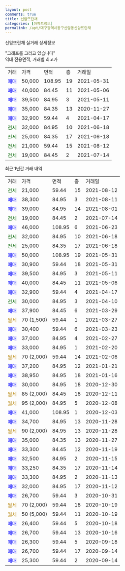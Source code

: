 ```yaml
---
layout: post
comments: true
title: 신암뜨란채
categories: [아파트정보]
permalink: /apt/대구광역시동구신암동신암뜨란채
---
```


신암뜨란채 실거래 상세정보

<script type="text/javascript">
  google.charts.load('current', {'packages':['line', 'corechart']});
  google.charts.setOnLoadCallback(drawChart);

  function drawChart() {
    var data = new google.visualization.DataTable();
    data.addColumn('date', '거래일');
    data.addColumn('number', "매매");
    data.addColumn('number', "전세");
    data.addColumn('number', "전매");

    data.addRows([[new Date(Date.parse("2021-08-12")), null, 21000, null], [new Date(Date.parse("2021-08-11")), 38300, null, null], [new Date(Date.parse("2021-08-01")), 39000, null, null], [new Date(Date.parse("2021-07-14")), null, 19000, null], [new Date(Date.parse("2021-06-23")), 46000, null, null], [new Date(Date.parse("2021-06-18")), null, 32000, null], [new Date(Date.parse("2021-06-18")), null, 25000, null], [new Date(Date.parse("2021-05-31")), 50000, null, null], [new Date(Date.parse("2021-05-31")), 30900, null, null], [new Date(Date.parse("2021-05-11")), 39500, null, null], [new Date(Date.parse("2021-05-06")), 40000, null, null], [new Date(Date.parse("2021-04-17")), 32900, null, null], [new Date(Date.parse("2021-04-10")), null, 30000, null], [new Date(Date.parse("2021-03-29")), 37900, null, null], [new Date(Date.parse("2021-03-27")), null, null, null], [new Date(Date.parse("2021-03-23")), 30400, null, null], [new Date(Date.parse("2021-02-27")), 37000, null, null], [new Date(Date.parse("2021-02-20")), 33000, null, null], [new Date(Date.parse("2021-02-06")), null, null, null], [new Date(Date.parse("2021-01-21")), 37200, null, null], [new Date(Date.parse("2021-01-16")), 38950, null, null], [new Date(Date.parse("2020-12-30")), 30000, null, null], [new Date(Date.parse("2020-12-11")), null, null, null], [new Date(Date.parse("2020-12-08")), null, null, null], [new Date(Date.parse("2020-12-03")), 41000, null, null], [new Date(Date.parse("2020-11-28")), 34700, null, null], [new Date(Date.parse("2020-11-28")), null, null, null], [new Date(Date.parse("2020-11-27")), 35000, null, null], [new Date(Date.parse("2020-11-19")), 33300, null, null], [new Date(Date.parse("2020-11-15")), 32500, null, null], [new Date(Date.parse("2020-11-14")), 33250, null, null], [new Date(Date.parse("2020-11-13")), 33300, null, null], [new Date(Date.parse("2020-11-12")), 32000, null, null], [new Date(Date.parse("2020-10-31")), 26700, null, null], [new Date(Date.parse("2020-10-19")), null, null, null], [new Date(Date.parse("2020-10-19")), null, null, null], [new Date(Date.parse("2020-10-18")), 26400, null, null], [new Date(Date.parse("2020-10-16")), 26700, null, null], [new Date(Date.parse("2020-09-18")), 26300, null, null], [new Date(Date.parse("2020-09-14")), 26700, null, null], [new Date(Date.parse("2020-09-14")), 25300, null, null]]);

    var options = {
      hAxis: {
        format: 'yyyy/MM/dd'
      },    
      lineWidth: 0,
      pointsVisible: true,    
      title: '최근 1년간 유형별 실거래가 분포',
      legend: { position: 'bottom' }
    };

    var formatter = new google.visualization.NumberFormat({pattern:'###,###'} );
    formatter.format(data, 1);
    formatter.format(data, 2);
    
    setTimeout(function() {
        var chart = new google.visualization.LineChart(document.getElementById('columnchart_material'));
        chart.draw(data, (options));
        document.getElementById('loading').style.display = 'none';
    }, 1000);
  }
</script>


<div id="loading" style="z-index:20; display: block; margin-left: 0px">"그래프를 그리고 있습니다"</div>
<div id="columnchart_material" style="width: 95%; margin-left: 0px; display: block"></div>
<!-- contents start -->
역대 전용면적, 거래별 최고가
<table class="sortable">
    <tr>
      <td>거래</td>
      <td>가격</td>
      <td>면적</td>
      <td>층</td>
      <td>거래일</td>
    </tr>
        <tr>
          <td><a style="color: blue">매매</a></td>
          <td>50,000</td>
          <td>108.95</td>
          <td>19</td>
          <td>2021-05-31</td>
        </tr>            <tr>
          <td><a style="color: blue">매매</a></td>
          <td>40,000</td>
          <td>84.45</td>
          <td>11</td>
          <td>2021-05-06</td>
        </tr>            <tr>
          <td><a style="color: blue">매매</a></td>
          <td>39,500</td>
          <td>84.95</td>
          <td>3</td>
          <td>2021-05-11</td>
        </tr>            <tr>
          <td><a style="color: blue">매매</a></td>
          <td>35,000</td>
          <td>84.35</td>
          <td>13</td>
          <td>2020-11-27</td>
        </tr>            <tr>
          <td><a style="color: blue">매매</a></td>
          <td>32,900</td>
          <td>59.44</td>
          <td>4</td>
          <td>2021-04-17</td>
        </tr>        
        <tr>
              <td><a style="color: darkgreen">전세</a></td>
              <td>32,000</td>
              <td>84.95</td>
              <td>10</td>
              <td>2021-06-18</td>
            </tr>            <tr>
              <td><a style="color: darkgreen">전세</a></td>
              <td>25,000</td>
              <td>84.35</td>
              <td>17</td>
              <td>2021-06-18</td>
            </tr>            <tr>
              <td><a style="color: darkgreen">전세</a></td>
              <td>21,000</td>
              <td>59.44</td>
              <td>15</td>
              <td>2021-08-12</td>
            </tr>            <tr>
              <td><a style="color: darkgreen">전세</a></td>
              <td>19,000</td>
              <td>84.45</td>
              <td>2</td>
              <td>2021-07-14</td>
            </tr>        
    
</table>

최근 1년간 거래 내역

<table class="sortable">
    <tr>
      <td>거래</td>
      <td>가격</td>
      <td>면적</td>
      <td>층</td>
      <td>거래일</td>
    </tr>
    <tr>
      <td><a style="color: darkgreen">전세</a></td>
      <td>21,000</td>
      <td>59.44</td>
      <td>15</td>
      <td>2021-08-12</td>
    </tr>          <tr>
      <td><a style="color: blue">매매</a></td>
      <td>38,300</td>
      <td>84.95</td>
      <td>3</td>
      <td>2021-08-11</td>
    </tr>          <tr>
      <td><a style="color: blue">매매</a></td>
      <td>39,000</td>
      <td>84.95</td>
      <td>14</td>
      <td>2021-08-01</td>
    </tr>          <tr>
      <td><a style="color: darkgreen">전세</a></td>
      <td>19,000</td>
      <td>84.45</td>
      <td>2</td>
      <td>2021-07-14</td>
    </tr>          <tr>
      <td><a style="color: blue">매매</a></td>
      <td>46,000</td>
      <td>108.95</td>
      <td>6</td>
      <td>2021-06-23</td>
    </tr>          <tr>
      <td><a style="color: darkgreen">전세</a></td>
      <td>32,000</td>
      <td>84.95</td>
      <td>10</td>
      <td>2021-06-18</td>
    </tr>          <tr>
      <td><a style="color: darkgreen">전세</a></td>
      <td>25,000</td>
      <td>84.35</td>
      <td>17</td>
      <td>2021-06-18</td>
    </tr>          <tr>
      <td><a style="color: blue">매매</a></td>
      <td>50,000</td>
      <td>108.95</td>
      <td>19</td>
      <td>2021-05-31</td>
    </tr>          <tr>
      <td><a style="color: blue">매매</a></td>
      <td>30,900</td>
      <td>59.44</td>
      <td>18</td>
      <td>2021-05-31</td>
    </tr>          <tr>
      <td><a style="color: blue">매매</a></td>
      <td>39,500</td>
      <td>84.95</td>
      <td>3</td>
      <td>2021-05-11</td>
    </tr>          <tr>
      <td><a style="color: blue">매매</a></td>
      <td>40,000</td>
      <td>84.45</td>
      <td>11</td>
      <td>2021-05-06</td>
    </tr>          <tr>
      <td><a style="color: blue">매매</a></td>
      <td>32,900</td>
      <td>59.44</td>
      <td>4</td>
      <td>2021-04-17</td>
    </tr>          <tr>
      <td><a style="color: darkgreen">전세</a></td>
      <td>30,000</td>
      <td>84.95</td>
      <td>3</td>
      <td>2021-04-10</td>
    </tr>          <tr>
      <td><a style="color: blue">매매</a></td>
      <td>37,900</td>
      <td>84.45</td>
      <td>6</td>
      <td>2021-03-29</td>
    </tr>          <tr>
      <td><a style="color: darkgoldenrod">월세</a></td>
      <td>70 (1,500)</td>
      <td>59.44</td>
      <td>1</td>
      <td>2021-03-27</td>
    </tr>          <tr>
      <td><a style="color: blue">매매</a></td>
      <td>30,400</td>
      <td>59.44</td>
      <td>6</td>
      <td>2021-03-23</td>
    </tr>          <tr>
      <td><a style="color: blue">매매</a></td>
      <td>37,000</td>
      <td>84.95</td>
      <td>4</td>
      <td>2021-02-27</td>
    </tr>          <tr>
      <td><a style="color: blue">매매</a></td>
      <td>33,000</td>
      <td>84.95</td>
      <td>1</td>
      <td>2021-02-20</td>
    </tr>          <tr>
      <td><a style="color: darkgoldenrod">월세</a></td>
      <td>70 (2,000)</td>
      <td>59.44</td>
      <td>14</td>
      <td>2021-02-06</td>
    </tr>          <tr>
      <td><a style="color: blue">매매</a></td>
      <td>37,200</td>
      <td>84.95</td>
      <td>12</td>
      <td>2021-01-21</td>
    </tr>          <tr>
      <td><a style="color: blue">매매</a></td>
      <td>38,950</td>
      <td>84.95</td>
      <td>18</td>
      <td>2021-01-16</td>
    </tr>          <tr>
      <td><a style="color: blue">매매</a></td>
      <td>30,000</td>
      <td>84.95</td>
      <td>18</td>
      <td>2020-12-30</td>
    </tr>          <tr>
      <td><a style="color: darkgoldenrod">월세</a></td>
      <td>85 (2,000)</td>
      <td>84.45</td>
      <td>18</td>
      <td>2020-12-11</td>
    </tr>          <tr>
      <td><a style="color: darkgoldenrod">월세</a></td>
      <td>95 (2,000)</td>
      <td>84.95</td>
      <td>5</td>
      <td>2020-12-08</td>
    </tr>          <tr>
      <td><a style="color: blue">매매</a></td>
      <td>41,000</td>
      <td>108.95</td>
      <td>1</td>
      <td>2020-12-03</td>
    </tr>          <tr>
      <td><a style="color: blue">매매</a></td>
      <td>34,700</td>
      <td>84.95</td>
      <td>13</td>
      <td>2020-11-28</td>
    </tr>          <tr>
      <td><a style="color: darkgoldenrod">월세</a></td>
      <td>90 (2,000)</td>
      <td>84.95</td>
      <td>13</td>
      <td>2020-11-28</td>
    </tr>          <tr>
      <td><a style="color: blue">매매</a></td>
      <td>35,000</td>
      <td>84.35</td>
      <td>13</td>
      <td>2020-11-27</td>
    </tr>          <tr>
      <td><a style="color: blue">매매</a></td>
      <td>33,300</td>
      <td>84.45</td>
      <td>12</td>
      <td>2020-11-19</td>
    </tr>          <tr>
      <td><a style="color: blue">매매</a></td>
      <td>32,500</td>
      <td>84.95</td>
      <td>2</td>
      <td>2020-11-15</td>
    </tr>          <tr>
      <td><a style="color: blue">매매</a></td>
      <td>33,250</td>
      <td>84.35</td>
      <td>17</td>
      <td>2020-11-14</td>
    </tr>          <tr>
      <td><a style="color: blue">매매</a></td>
      <td>33,300</td>
      <td>84.95</td>
      <td>2</td>
      <td>2020-11-13</td>
    </tr>          <tr>
      <td><a style="color: blue">매매</a></td>
      <td>32,000</td>
      <td>84.95</td>
      <td>17</td>
      <td>2020-11-12</td>
    </tr>          <tr>
      <td><a style="color: blue">매매</a></td>
      <td>26,700</td>
      <td>59.44</td>
      <td>3</td>
      <td>2020-10-31</td>
    </tr>          <tr>
      <td><a style="color: darkgoldenrod">월세</a></td>
      <td>70 (2,000)</td>
      <td>59.44</td>
      <td>18</td>
      <td>2020-10-19</td>
    </tr>          <tr>
      <td><a style="color: darkgoldenrod">월세</a></td>
      <td>50 (5,000)</td>
      <td>59.44</td>
      <td>11</td>
      <td>2020-10-19</td>
    </tr>          <tr>
      <td><a style="color: blue">매매</a></td>
      <td>26,400</td>
      <td>59.44</td>
      <td>5</td>
      <td>2020-10-18</td>
    </tr>          <tr>
      <td><a style="color: blue">매매</a></td>
      <td>26,700</td>
      <td>59.44</td>
      <td>13</td>
      <td>2020-10-16</td>
    </tr>          <tr>
      <td><a style="color: blue">매매</a></td>
      <td>26,300</td>
      <td>59.44</td>
      <td>5</td>
      <td>2020-09-18</td>
    </tr>          <tr>
      <td><a style="color: blue">매매</a></td>
      <td>26,700</td>
      <td>59.44</td>
      <td>17</td>
      <td>2020-09-14</td>
    </tr>          <tr>
      <td><a style="color: blue">매매</a></td>
      <td>25,300</td>
      <td>59.44</td>
      <td>2</td>
      <td>2020-09-14</td>
    </tr>      </table>
<!-- contents end -->    

